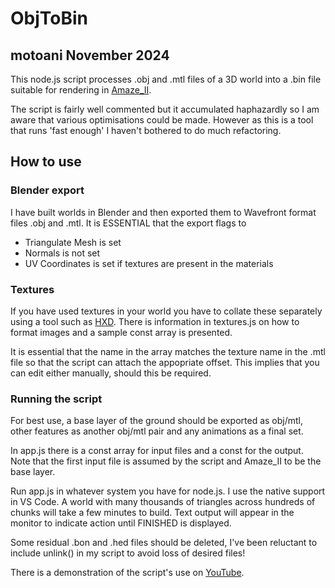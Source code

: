 # ObjToBin

## motoani November 2024

This node.js script processes .obj and .mtl files of a 3D world into a .bin file suitable for rendering in [Amaze_II](https://github.com/motoani/Amaze_II).

The script is fairly well commented but it accumulated haphazardly so I am aware that various optimisations could be made. However as this is a tool that runs 'fast enough' I haven't bothered to do much refactoring.

## How to use

### Blender export

I have built worlds in Blender and then exported them to Wavefront format files .obj and .mtl. It is ESSENTIAL that the export flags to
- Triangulate Mesh is set
- Normals is not set
- UV Coordinates is set if textures are present in the materials

### Textures

If you have used textures in your world you have to collate these separately using a tool such as [HXD](https://mh-nexus.de/en/hxd/). There is information in textures.js on how to format images and a sample const array is presented.

It is essential that the name in the array matches the texture name in the .mtl file so that the script can attach the appopriate offset. This implies that you can edit either manually, should this be required.

### Running the script

For best use, a base layer of the ground should be exported as obj/mtl, other features as another obj/mtl pair and any animations as a final set. 

In app.js there is a const array for input files and a const for the output. Note that the first input file is assumed by the script and Amaze_II to be the base layer.

Run app.js in whatever system you have for node.js. I use the native support in VS Code. A world with many thousands of triangles across hundreds of chunks will take a few minutes to build. Text output will appear in the monitor to indicate action until FINISHED is displayed.

Some residual .bon and .hed files should be deleted, I've been reluctant to include unlink() in my script to avoid loss of desired files!

There is a demonstration of the script's use on [YouTube](https://youtu.be/cqhp0LJD6R0).